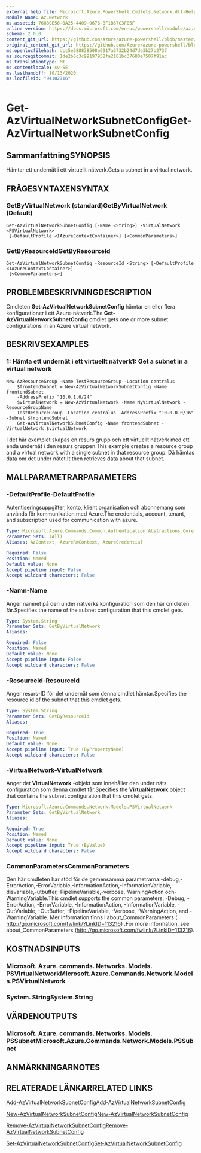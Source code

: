 ```yaml
---
external help file: Microsoft.Azure.PowerShell.Cmdlets.Network.dll-Help.xml
Module Name: Az.Network
ms.assetid: 7688CE56-0A25-4409-9676-BF1B67C3F05F
online version: https://docs.microsoft.com/en-us/powershell/module/az.network/get-azvirtualnetworksubnetconfig
schema: 2.0.0
content_git_url: https://github.com/Azure/azure-powershell/blob/master/src/Network/Network/help/Get-AzVirtualNetworkSubnetConfig.md
original_content_git_url: https://github.com/Azure/azure-powershell/blob/master/src/Network/Network/help/Get-AzVirtualNetworkSubnetConfig.md
ms.openlocfilehash: dcc5e688838508e6917a6732b24d7de3b27b2737
ms.sourcegitcommit: 1de2b6c3c99197958fa2101bc37680e7507f91ac
ms.translationtype: MT
ms.contentlocale: sv-SE
ms.lasthandoff: 10/13/2020
ms.locfileid: "94102716"
---
```

# <span data-ttu-id="2d805-101">Get-AzVirtualNetworkSubnetConfig</span><span class="sxs-lookup"><span data-stu-id="2d805-101">Get-AzVirtualNetworkSubnetConfig</span></span>

## <span data-ttu-id="2d805-102">Sammanfattning</span><span class="sxs-lookup"><span data-stu-id="2d805-102">SYNOPSIS</span></span>
<span data-ttu-id="2d805-103">Hämtar ett undernät i ett virtuellt nätverk.</span><span class="sxs-lookup"><span data-stu-id="2d805-103">Gets a subnet in a virtual network.</span></span>

## <span data-ttu-id="2d805-104">FRÅGESYNTAXEN</span><span class="sxs-lookup"><span data-stu-id="2d805-104">SYNTAX</span></span>

### <span data-ttu-id="2d805-105">GetByVirtualNetwork (standard)</span><span class="sxs-lookup"><span data-stu-id="2d805-105">GetByVirtualNetwork (Default)</span></span>
```
Get-AzVirtualNetworkSubnetConfig [-Name <String>] -VirtualNetwork <PSVirtualNetwork>
 [-DefaultProfile <IAzureContextContainer>] [<CommonParameters>]
```

### <span data-ttu-id="2d805-106">GetByResourceId</span><span class="sxs-lookup"><span data-stu-id="2d805-106">GetByResourceId</span></span>
```
Get-AzVirtualNetworkSubnetConfig -ResourceId <String> [-DefaultProfile <IAzureContextContainer>]
 [<CommonParameters>]
```

## <span data-ttu-id="2d805-107">PROBLEMBESKRIVNING</span><span class="sxs-lookup"><span data-stu-id="2d805-107">DESCRIPTION</span></span>
<span data-ttu-id="2d805-108">Cmdleten **Get-AzVirtualNetworkSubnetConfig** hämtar en eller flera konfigurationer i ett Azure-nätverk.</span><span class="sxs-lookup"><span data-stu-id="2d805-108">The **Get-AzVirtualNetworkSubnetConfig** cmdlet gets one or more subnet configurations in an Azure virtual network.</span></span>

## <span data-ttu-id="2d805-109">BESKRIVS</span><span class="sxs-lookup"><span data-stu-id="2d805-109">EXAMPLES</span></span>

### <span data-ttu-id="2d805-110">1: Hämta ett undernät i ett virtuellt nätverk</span><span class="sxs-lookup"><span data-stu-id="2d805-110">1: Get a subnet in a virtual network</span></span>
```
New-AzResourceGroup -Name TestResourceGroup -Location centralus
    $frontendSubnet = New-AzVirtualNetworkSubnetConfig -Name frontendSubnet 
    -AddressPrefix "10.0.1.0/24"
    $virtualNetwork = New-AzVirtualNetwork -Name MyVirtualNetwork -ResourceGroupName 
    TestResourceGroup -Location centralus -AddressPrefix "10.0.0.0/16" -Subnet $frontendSubnet
    Get-AzVirtualNetworkSubnetConfig -Name frontendSubnet -VirtualNetwork $virtualNetwork
```

<span data-ttu-id="2d805-111">I det här exemplet skapas en resurs grupp och ett virtuellt nätverk med ett enda undernät i den resurs gruppen.</span><span class="sxs-lookup"><span data-stu-id="2d805-111">This example creates a resource group and a virtual network with a single subnet in that resource group.</span></span> <span data-ttu-id="2d805-112">Då hämtas data om det under nätet.</span><span class="sxs-lookup"><span data-stu-id="2d805-112">It then retrieves data about that subnet.</span></span>

## <span data-ttu-id="2d805-113">MALLPARAMETRAR</span><span class="sxs-lookup"><span data-stu-id="2d805-113">PARAMETERS</span></span>

### <span data-ttu-id="2d805-114">-DefaultProfile</span><span class="sxs-lookup"><span data-stu-id="2d805-114">-DefaultProfile</span></span>
<span data-ttu-id="2d805-115">Autentiseringsuppgifter, konto, klient organisation och abonnemang som används för kommunikation med Azure.</span><span class="sxs-lookup"><span data-stu-id="2d805-115">The credentials, account, tenant, and subscription used for communication with azure.</span></span>

```yaml
Type: Microsoft.Azure.Commands.Common.Authentication.Abstractions.Core.IAzureContextContainer
Parameter Sets: (All)
Aliases: AzContext, AzureRmContext, AzureCredential

Required: False
Position: Named
Default value: None
Accept pipeline input: False
Accept wildcard characters: False
```

### <span data-ttu-id="2d805-116">-Namn</span><span class="sxs-lookup"><span data-stu-id="2d805-116">-Name</span></span>
<span data-ttu-id="2d805-117">Anger namnet på den under nätverks konfiguration som den här cmdleten får.</span><span class="sxs-lookup"><span data-stu-id="2d805-117">Specifies the name of the subnet configuration that this cmdlet gets.</span></span>

```yaml
Type: System.String
Parameter Sets: GetByVirtualNetwork
Aliases:

Required: False
Position: Named
Default value: None
Accept pipeline input: False
Accept wildcard characters: False
```

### <span data-ttu-id="2d805-118">-ResourceId</span><span class="sxs-lookup"><span data-stu-id="2d805-118">-ResourceId</span></span>
<span data-ttu-id="2d805-119">Anger resurs-ID för det undernät som denna cmdlet hämtar.</span><span class="sxs-lookup"><span data-stu-id="2d805-119">Specifies the resource id of the subnet that this cmdlet gets.</span></span>

```yaml
Type: System.String
Parameter Sets: GetByResourceId
Aliases:

Required: True
Position: Named
Default value: None
Accept pipeline input: True (ByPropertyName)
Accept wildcard characters: False
```

### <span data-ttu-id="2d805-120">-VirtualNetwork</span><span class="sxs-lookup"><span data-stu-id="2d805-120">-VirtualNetwork</span></span>
<span data-ttu-id="2d805-121">Anger det **VirtualNetwork** -objekt som innehåller den under näts konfiguration som denna cmdlet får.</span><span class="sxs-lookup"><span data-stu-id="2d805-121">Specifies the **VirtualNetwork** object that contains the subnet configuration that this cmdlet gets.</span></span>

```yaml
Type: Microsoft.Azure.Commands.Network.Models.PSVirtualNetwork
Parameter Sets: GetByVirtualNetwork
Aliases:

Required: True
Position: Named
Default value: None
Accept pipeline input: True (ByValue)
Accept wildcard characters: False
```

### <span data-ttu-id="2d805-122">CommonParameters</span><span class="sxs-lookup"><span data-stu-id="2d805-122">CommonParameters</span></span>
<span data-ttu-id="2d805-123">Den här cmdleten har stöd för de gemensamma parametrarna:-debug,-ErrorAction,-ErrorVariable,-InformationAction,-InformationVariable,-disvariable,-utbuffer,-PipelineVariable,-verbose,-WarningAction och-WarningVariable.</span><span class="sxs-lookup"><span data-stu-id="2d805-123">This cmdlet supports the common parameters: -Debug, -ErrorAction, -ErrorVariable, -InformationAction, -InformationVariable, -OutVariable, -OutBuffer, -PipelineVariable, -Verbose, -WarningAction, and -WarningVariable.</span></span> <span data-ttu-id="2d805-124">Mer information finns i about_CommonParameters ( http://go.microsoft.com/fwlink/?LinkID=113216) .</span><span class="sxs-lookup"><span data-stu-id="2d805-124">For more information, see about_CommonParameters (http://go.microsoft.com/fwlink/?LinkID=113216).</span></span>

## <span data-ttu-id="2d805-125">KOSTNADS</span><span class="sxs-lookup"><span data-stu-id="2d805-125">INPUTS</span></span>

### <span data-ttu-id="2d805-126">Microsoft. Azure. commands. Networks. Models. PSVirtualNetwork</span><span class="sxs-lookup"><span data-stu-id="2d805-126">Microsoft.Azure.Commands.Network.Models.PSVirtualNetwork</span></span>

### <span data-ttu-id="2d805-127">System. String</span><span class="sxs-lookup"><span data-stu-id="2d805-127">System.String</span></span>

## <span data-ttu-id="2d805-128">VÄRDEN</span><span class="sxs-lookup"><span data-stu-id="2d805-128">OUTPUTS</span></span>

### <span data-ttu-id="2d805-129">Microsoft. Azure. commands. Networks. Models. PSSubnet</span><span class="sxs-lookup"><span data-stu-id="2d805-129">Microsoft.Azure.Commands.Network.Models.PSSubnet</span></span>

## <span data-ttu-id="2d805-130">ANMÄRKNINGAR</span><span class="sxs-lookup"><span data-stu-id="2d805-130">NOTES</span></span>

## <span data-ttu-id="2d805-131">RELATERADE LÄNKAR</span><span class="sxs-lookup"><span data-stu-id="2d805-131">RELATED LINKS</span></span>

[<span data-ttu-id="2d805-132">Add-AzVirtualNetworkSubnetConfig</span><span class="sxs-lookup"><span data-stu-id="2d805-132">Add-AzVirtualNetworkSubnetConfig</span></span>](./Add-AzVirtualNetworkSubnetConfig.md)

[<span data-ttu-id="2d805-133">New-AzVirtualNetworkSubnetConfig</span><span class="sxs-lookup"><span data-stu-id="2d805-133">New-AzVirtualNetworkSubnetConfig</span></span>](./New-AzVirtualNetworkSubnetConfig.md)

[<span data-ttu-id="2d805-134">Remove-AzVirtualNetworkSubnetConfig</span><span class="sxs-lookup"><span data-stu-id="2d805-134">Remove-AzVirtualNetworkSubnetConfig</span></span>](./Remove-AzVirtualNetworkSubnetConfig.md)

[<span data-ttu-id="2d805-135">Set-AzVirtualNetworkSubnetConfig</span><span class="sxs-lookup"><span data-stu-id="2d805-135">Set-AzVirtualNetworkSubnetConfig</span></span>](./Set-AzVirtualNetworkSubnetConfig.md)

